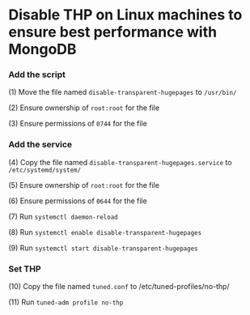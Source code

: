 # Disable THP on Linux machines to ensure best performance with MongoDB

### Add the script ###

(1) Move the file named `disable-transparent-hugepages` to `/usr/bin/`

(2) Ensure ownership of `root:root` for the file

(3) Ensure permissions of `0744` for the file

### Add the service ###

(4) Copy the file named `disable-transparent-hugepages.service` to `/etc/systemd/system/`

(5) Ensure ownership of `root:root` for the file

(6) Ensure permissions of `0644` for the file

(7) Run `systemctl daemon-reload`

(8) Run `systemctl enable disable-transparent-hugepages`

(9) Run `systemctl start disable-transparent-hugepages`

### Set THP ###

(10) Copy the file named `tuned.conf` to /etc/tuned-profiles/no-thp/

(11) Run `tuned-adm profile no-thp`
